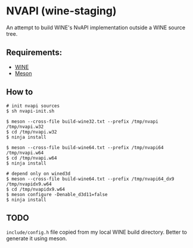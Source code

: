 # NVAPI (wine-staging)

An attempt to build WINE's NvAPI implementation outside a WINE source tree.

## Requirements:
- [WINE](https://www.winehq.org/)
- [Meson](http://mesonbuild.com/)

## How to
```
# init nvapi sources
$ sh nvapi-init.sh

$ meson --cross-file build-wine32.txt --prefix /tmp/nvapi /tmp/nvapi.w32
$ cd /tmp/nvapi.w32
$ ninja install

$ meson --cross-file build-wine64.txt --prefix /tmp/nvapi64 /tmp/nvapi.w64
$ cd /tmp/nvapi.w64
$ ninja install

# depend only on wined3d
$ meson --cross-file build-wine64.txt --prefix /tmp/nvapi64_dx9 /tmp/nvapidx9.w64
$ cd /tmp/nvapidx9.w64
$ meson configure -Denable_d3d11=false
$ ninja install

```

## TODO
`include/config.h` file copied from my local WINE build directory.
Better to generate it using meson.
